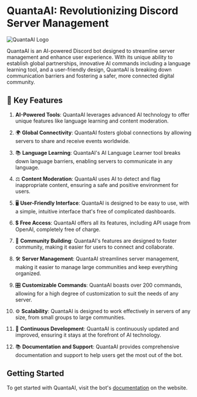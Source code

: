 # QuantaAI: Revolutionizing Discord Server Management

![QuantaAI Logo](quanta.gif)

QuantaAI is an AI-powered Discord bot designed to streamline server management and enhance user experience. With its unique ability to establish global partnerships, innovative AI commands including a language learning tool, and a user-friendly design, QuantaAI is breaking down communication barriers and fostering a safer, more connected digital community.

## 🔑 Key Features

1. **AI-Powered Tools**: QuantaAI leverages advanced AI technology to offer unique features like language learning and content moderation.

2. 🌍 **Global Connectivity**: QuantaAI fosters global connections by allowing servers to share and receive events worldwide.

3. 📚 **Language Learning**: QuantaAI's AI Language Learner tool breaks down language barriers, enabling servers to communicate in any language.

4. ⚖️ **Content Moderation**: QuantaAI uses AI to detect and flag inappropriate content, ensuring a safe and positive environment for users.

5. 🖥️ **User-Friendly Interface**: QuantaAI is designed to be easy to use, with a simple, intuitive interface that's free of complicated dashboards.

6. 💲 **Free Access**: QuantaAI offers all its features, including API usage from OpenAI, completely free of charge.

7. 🤝 **Community Building**: QuantaAI's features are designed to foster community, making it easier for users to connect and collaborate.

8. 🛠️ **Server Management**: QuantaAI streamlines server management, making it easier to manage large communities and keep everything organized.

9. 🎛️ **Customizable Commands**: QuantaAI boasts over 200 commands, allowing for a high degree of customization to suit the needs of any server.

10. ⚙️ **Scalability**: QuantaAI is designed to work effectively in servers of any size, from small groups to large communities.

11. 🔄 **Continuous Development**: QuantaAI is continuously updated and improved, ensuring it stays at the forefront of AI technology.

12. 📚 **Documentation and Support**: QuantaAI provides comprehensive documentation and support to help users get the most out of the bot.

## Getting Started

To get started with QuantaAI, visit the bot's [documentation](http://wadderprojects.bhweb.ws/documentation/documentation-html-template-master/docum.html) on the website.


